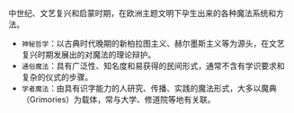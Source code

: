 中世纪、文艺复兴和启蒙时期，在欧洲主题文明下孕生出来的各种魔法系统和方法。

- `神秘哲学`：以古典时代晚期的新柏拉图主义、赫尔墨斯主义等为源头，在文艺复兴时期发展出的对魔法的理论辩护。
- `通俗魔法`：具有广泛性、知名度和易获得的民间形式，通常不含有学识要求和复杂的仪式的步骤。
- `学者魔法`：由具有识字能力的人研究、传播、实践的魔法形式，大多以魔典（Grimories）为载体，常与大学、修道院等地有关联。